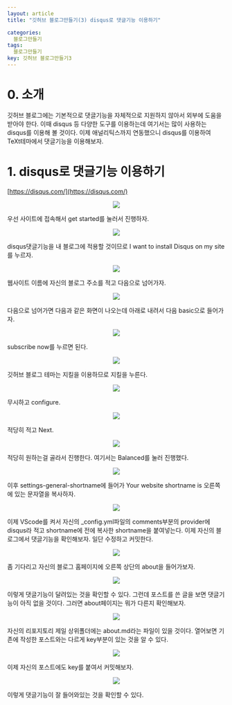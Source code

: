 ```yaml
---
layout: article
title: "깃허브 블로그만들기(3) disqus로 댓글기능 이용하기"

categories:
  블로그만들기
tags:
  블로그만들기
key: 깃허브 블로그만들기3
---
```


# 0. 소개

깃허브 블로그에는 기본적으로 댓글기능을 자체적으로 지원하지 않아서 외부에 도움을 받아야 한다. 이때 disqus 등 다양한 도구를 이용하는데 여기서는 많이 사용하는 disqus를 이용해 볼 것이다. 
이제 애널리틱스까지 연동했으니 disqus를 이용하여 TeXt테마에서 댓글기능을 이용해보자.

# 1. disqus로 댓글기능 이용하기 

[https://disqus.com/](https://disqus.com/)

<center><img src="/image/20-11-10/disqus_home.png"></center>

우선 사이트에 접속해서 get started를 눌러서 진행하자.

<center><img src="/image/20-11-10/disqus1.png"></center>

disqus댓글기능을 내 블로그에 적용할 것이므로 I want to install Disqus on my site를 누르자. 

<center><img src="/image/20-11-10/disqus2.png"></center>

웹사이트 이름에 자신의 블로그 주소를 적고 다음으로 넘어가자.

<center><img src="/image/20-11-10/disqus3.png"></center>

다음으로 넘어가면 다음과 같은 화면이 나오는데 아래로 내려서 다음 basic으로 들어가자.

<center><img src="/image/20-11-10/disqus4.png"></center>

subscribe now를 누르면 된다. 

<center><img src="/image/20-11-10/disqus5.png"></center>

깃허브 블로그 테마는 지킬을 이용하므로 지킬을 누른다.

<center><img src="/image/20-11-10/disqus6.png"></center>

무시하고 configure.

<center><img src="/image/20-11-10/disqus7.png"></center>

적당히 적고 Next.

<center><img src="/image/20-11-10/disqus8.png"></center>

적당히 원하는걸 골라서 진행한다. 여기서는 Balanced를 눌러 진행했다. 

<center><img src="/image/20-11-10/disqus9.png"></center>

이후 settings-general-shortname에 들어가 Your website shortname is 오른쪽에 있는 문자열을 복사하자. 

<center><img src="/image/20-11-10/disqus10.png"></center>

이제 VScode를 켜서 자신의 _config.yml파일의 comments부분의 provider에 disqus라 적고 shortname에 전에 복사한 shortname을 붙여넣는다. 이제 자신의 블로그에서 댓글기능을 확인해보자. 일단 수정하고 커밋한다. 

<center><img src="/image/20-11-10/about.png"></center>

좀 기다리고 자신의 블로그 홈페이지에 오른쪽 상단의 about을 들어가보자. 

<center><img src="/image/20-11-10/about1.png"></center>

이렇게 댓글기능이 달려있는 것을 확인할 수 있다. 그런데 포스트를 쓴 글을 보면 댓글기능이 아직 없을 것이다. 그러면 about페이지는 뭐가 다른지 확인해보자. 

<center><img src="/image/20-11-10/check_key.png"></center>

자신의 리포지토리 제일 상위폴더에는 about.md라는 파일이 있을 것이다. 열어보면 기존에 작성한 포스트와는 다르게 key부분이 있는 것을 알 수 있다. 

<center><img src="/image/20-11-10/post_key.png"></center>

이제 자신의 포스트에도 key를 붙여서 커밋해보자.

<center><img src="/image/20-11-10/disqus_final.png"></center>

이렇게 댓글기능이 잘 들어와있는 것을 확인할 수 있다. 